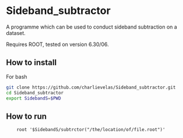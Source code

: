 # Sideband_subtractor
A programme which can be used to conduct sideband subtraction on a dataset.

Requires ROOT, tested on version 6.30/06.

## How to install
For bash
```bash
git clone https://github.com/charlievelas/Sideband_subtractor.git
cd Sideband_subtractor
export SidebandS=$PWD
```

## How to run
        root '$SidebandS/subtrctor("/the/location/of/file.root")'


